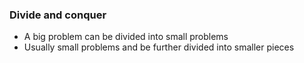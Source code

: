 ### Divide and conquer
* A big problem can be divided into small problems
* Usually small problems and be further divided into smaller pieces